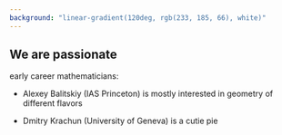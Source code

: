```yaml
---
background: "linear-gradient(120deg, rgb(233, 185, 66), white)" 
---
```


## We are passionate

early career mathematicians:

+ Alexey Balitskiy (IAS Princeton) is mostly interested in geometry of different flavors

+ Dmitry Krachun (University of Geneva) is a cutie pie